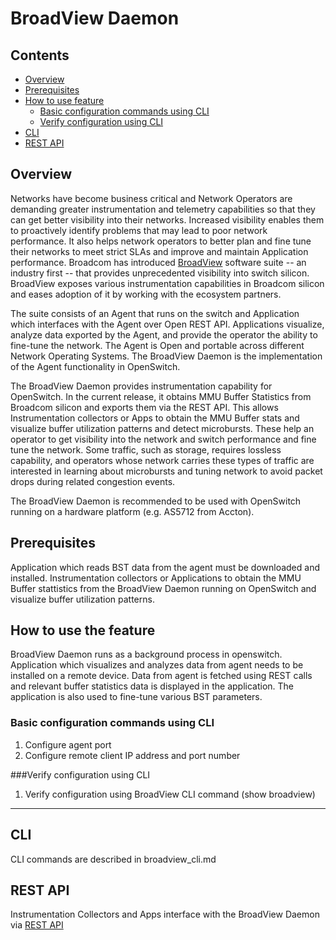 # BroadView Daemon
## Contents

- [Overview](#overview)
- [Prerequisites](#prerequisites)
- [How to use feature](#how-to-use-feature)
  - [Basic configuration commands using CLI](#basic-configuration-commands)
  - [Verify configuration using CLI](#verify-config)
 - [CLI](#cli)
 - [REST API](#rest-api)
 
## Overview ##
Networks have become business critical and Network Operators are demanding greater instrumentation and telemetry capabilities so that they can get better visibility into their networks. Increased visibility enables them to proactively identify problems that may lead to poor network performance. It also helps network operators to better plan and fine tune their networks to meet strict SLAs and improve and maintain Application performance. Broadcom has introduced   [BroadView](https://github.com/Broadcom-Switch/BroadView-Instrumentation) software suite -- an industry first -- that provides unprecedented visibility into switch silicon. BroadView exposes various instrumentation capabilities in Broadcom silicon and eases adoption of it by working with the ecosystem partners.

The suite consists of an Agent that runs on the switch and Application which interfaces with the Agent over Open REST API. Applications visualize, analyze data exported by the Agent, and provide the operator the ability to fine-tune the network. The Agent is Open and portable across different Network Operating Systems. The BroadView Daemon is the implementation of the Agent functionality in OpenSwitch.

The BroadView Daemon provides instrumentation capability for OpenSwitch. In the current release, it obtains MMU Buffer Statistics from Broadcom silicon and exports them via the REST API. This allows Instrumentation collectors or Apps to obtain the MMU Buffer stats and visualize buffer utilization patterns and detect microbursts. These help an operator to get visibility into the network and switch performance and fine tune the network. Some traffic, such as storage, requires lossless capability, and operators whose network carries these types of traffic are interested in learning about microbursts and tuning network to avoid packet drops during related congestion events.

The BroadView Daemon is recommended to be used with OpenSwitch running on a hardware platform (e.g. AS5712 from Accton).
 
## Prerequisites ##
Application which reads BST data from the agent must be downloaded and installed.
Instrumentation collectors or Applications to obtain the MMU Buffer stattistics from the BroadView Daemon running on OpenSwitch and visualize buffer utilization patterns.

## How to use the feature ##

BroadView Daemon runs as a background process in openswitch. Application which visualizes and analyzes data from agent needs to be installed on a remote device. Data from agent is fetched using REST calls and relevant buffer statistics data is displayed in the application. The application is also used to fine-tune various BST parameters. 

### Basic configuration commands using CLI

 1. Configure agent port
 2. Configure remote client IP address and port number


###Verify configuration using CLI

 1. Verify configuration using BroadView CLI command (show broadview)
--------------
## CLI ##
CLI commands are described in broadview_cli.md

## REST API ##
Instrumentation Collectors and Apps interface with the BroadView Daemon via [REST API](http://broadcom-switch.github.io/BroadView-Instrumentation/doc/html/dc/d3f/REST.html)  

